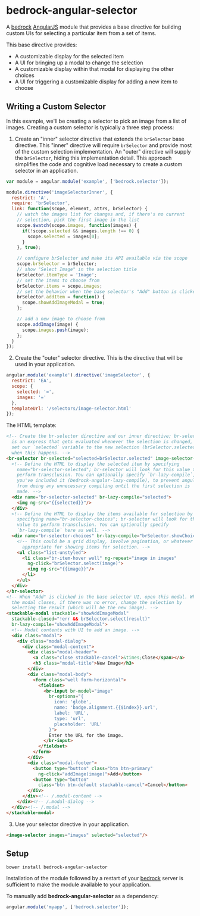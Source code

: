 # bedrock-angular-selector

A [bedrock][] [AngularJS][] module that provides a base directive for building
custom UIs for selecting a particular item from a set of items.

This base directive provides:
* A customizable display for the selected item
* A UI for bringing up a modal to change the selection
* A customizable display within that modal for displaying the other choices
* A UI for triggering a customizable display for adding a new item to choose

## Writing a Custom Selector

In this example, we'll be creating a selector to pick an image from a list
of images. Creating a custom selector is typically a three step process:

1. Create an "inner" selector directive that extends the `brSelector` base
  directive. This "inner" directive will require `brSelector` and provide
  most of the custom selection implementation. An "outer" directive will
  supply the `brSelector`, hiding this implementation detail. This approach
  simplifies the code and cognitive load necessary to create a custom selector
  in an application.

  ```js
  var module = angular.module('example', ['bedrock.selector']);

  module.directive('imageSelectorInner', {
    restrict: 'A',
    require: 'brSelector',
    link: function(scope, element, attrs, brSelector) {
      // watch the images list for changes and, if there's no current
      // selection, pick the first image in the list
      scope.$watch(scope.images, function(images) {
        if(!scope.selected && images.length !== 0) {
          scope.selected = images[0];
        }
      }, true);

      // configure brSelector and make its API available via the scope
      scope.brSelector = brSelector;
      // show "Select Image" in the selection title
      brSelector.itemType = 'Image';
      // set the items to choose from
      brSelector.items = scope.images;
      // set the behavior when the base selector's "Add" button is clicked
      brSelector.addItem = function() {
        scope.showAddImageModal = true;
      };

      // add a new image to choose from
      scope.addImage(image) {
        scope.images.push(image);
      };
    }
  });
  ```

2. Create the "outer" selector directive. This is the directive that will
  be used in your application.

  ```js
  angular.module('example').directive('imageSelector', {
    restrict: 'EA',
    scope: {
      selected: '=',
      images: '='
    },
    templateUrl: '/selectors/image-selector.html'
  });
  ```

  The HTML template:

  ```html
  <!-- Create the br-selector directive and our inner directive; br-selected
    is an express that gets evaluated whenever the selection is changed, so
    set our `selected` variable to the new selection (brSelector.selected)
    when this happens. -->
  <br-selector br-selected="selected=brSelector.selected" image-selector-inner>
    <!-- Define the HTML to display the selected item by specifying
      name="br-selector-selected"; br-selector will look for this value to
      perform transclusion. You can optionally specify `br-lazy-compile`, if
      you've included it (bedrock-angular-lazy-compile), to prevent angular
      from doing any unnecessary compiling until the first selection is
      made. -->
    <div name="br-selector-selected" br-lazy-compile="selected">
      <img ng-src="{{selected}}"/>
    </div>
    <!-- Define the HTML to display the items available for selection by
      specifying name="br-selector-choices"; br-selector will look for this
      value to perform transclusion. You can optionally specify
      `br-lazy-compile` here as well. -->
    <div name="br-selector-choices" br-lazy-compile="brSelector.showChoices">
      <!-- This could be a grid display, involve pagination, or whatever is
        appropriate for showing items for selection. -->
      <ul class="list-unstyled">
        <li class="br-item-hover well" ng-repeat="image in images"
          ng-click="brSelector.select(image)">
          <img ng-src="{{image}}"/>
        </li>
      </ul>
    </div>
  </br-selector>
  <!-- When "Add" is clicked in the base selector UI, open this modal. When
    the modal closes, if there was no error, change the selection by
    selecting the result (which will be the new image). -->
  <stackable-modal stackable="showAddImageModal"
    stackable-closed="!err && brSelector.select(result)"
    br-lazy-compile="showAddImageModal">
    <!-- Modal contents with UI to add an image. -->
    <div class="modal">
      <div class="modal-dialog">
        <div class="modal-content">
          <div class="modal-header">
            <a class="close stackable-cancel">&times;Close</span></a>
            <h3 class="modal-title">New Image</h3>
          </div>
          <div class="modal-body">
            <form class="well form-horizontal">
              <fieldset>
                <br-input br-model="image"
                  br-options="{
                    icon: 'globe',
                    name: 'badge.alignment.{{$index}}.url',
                    label: 'URL',
                    type: 'url',
                    placeholder: 'URL'
                  }">
                  Enter the URL for the image.
                </br-input>
              </fieldset>
            </form>
          </div>
          <div class="modal-footer">
            <button type="button" class="btn btn-primary"
              ng-click="addImage(image)">Add</button>
            <button type="button"
              class="btn btn-default stackable-cancel">Cancel</button>
          </div>
        </div><!-- /.modal-content -->
      </div><!-- /.modal-dialog -->
    </div><!-- /.modal -->
  </stackable-modal>
  ```

3. Use your selector directive in your application.

  ```html
  <image-selector images="images" selected="selected"/>
  ```

## Setup

```
bower install bedrock-angular-selector
```

Installation of the module followed by a restart of your [bedrock][] server
is sufficient to make the module available to your application.

To manually add **bedrock-angular-selector** as a dependency:

```js
angular.module('myapp', ['bedrock.selector']);
```


[bedrock]: https://github.com/digitalbazaar/bedrock
[bedrock-angular]: https://github.com/digitalbazaar/bedrock-angular
[AngularJS]: https://github.com/angular/angular.js
